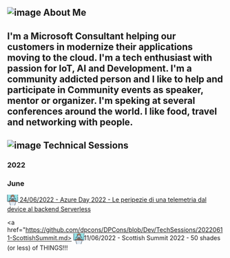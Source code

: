 ## ![image](https://user-images.githubusercontent.com/1767160/178777448-d5dee178-d461-4746-bf16-b1e85a2ed8b0.png) About Me ##

I'm a Microsoft Consultant helping our customers in modernize their applications moving to the cloud.
I'm a tech enthusiast with passion for IoT, AI and Development. I'm a community addicted person and I like to help and participate in Community events as speaker, mentor or organizer.
I'm speking at several conferences around the world.
I like food, travel and networking with people.
----

## ![image](https://user-images.githubusercontent.com/1767160/178779745-c97c9f62-3301-4f48-8ade-ae3d302cf018.png) Technical Sessions

### 2022
### June
<p>
<a href="https://github.com/dpcons/DPCons/blob/main/TechSessions/20220624-AzureDay.md"> <img width="25" src="https://raw.githubusercontent.com/massimobonanni/massimobonanni/master/images/technicalsessions.svg" style="vertical-align:middle"/>
24/06/2022 - Azure Day 2022 - Le peripezie di una telemetria dal device al backend Serverless
</a>

<a href="https://github.com/dpcons/DPCons/blob/Dev/TechSessions/20220611-ScottishSummit.md> <img width="25" src="https://raw.githubusercontent.com/massimobonanni/massimobonanni/master/images/technicalsessions.svg" style="vertical-align:middle"/>11/06/2022 - Scottish Summit 2022 - 50 shades (or less) of THINGS!!!
</a>
</p>


<!--
**dpcons/DPCons** is a ✨ _special_ ✨ repository because its `README.md` (this file) appears on your GitHub profile.

Here are some ideas to get you started:

- 🔭 I’m currently working on ...
- 🌱 I’m currently learning ...
- 👯 I’m looking to collaborate on ...
- 🤔 I’m looking for help with ...
- 💬 Ask me about ...
- 📫 How to reach me: ...
- 😄 Pronouns: ...
- ⚡ Fun fact: ...
-->
